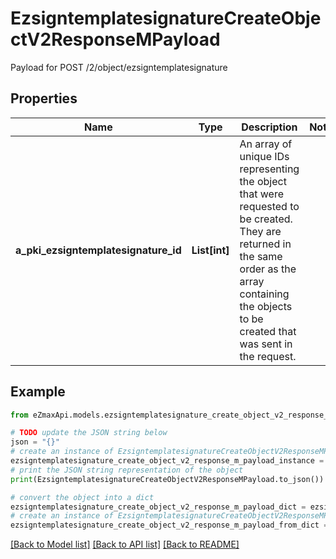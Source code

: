 # EzsigntemplatesignatureCreateObjectV2ResponseMPayload

Payload for POST /2/object/ezsigntemplatesignature

## Properties

Name | Type | Description | Notes
------------ | ------------- | ------------- | -------------
**a_pki_ezsigntemplatesignature_id** | **List[int]** | An array of unique IDs representing the object that were requested to be created.  They are returned in the same order as the array containing the objects to be created that was sent in the request. | 

## Example

```python
from eZmaxApi.models.ezsigntemplatesignature_create_object_v2_response_m_payload import EzsigntemplatesignatureCreateObjectV2ResponseMPayload

# TODO update the JSON string below
json = "{}"
# create an instance of EzsigntemplatesignatureCreateObjectV2ResponseMPayload from a JSON string
ezsigntemplatesignature_create_object_v2_response_m_payload_instance = EzsigntemplatesignatureCreateObjectV2ResponseMPayload.from_json(json)
# print the JSON string representation of the object
print(EzsigntemplatesignatureCreateObjectV2ResponseMPayload.to_json())

# convert the object into a dict
ezsigntemplatesignature_create_object_v2_response_m_payload_dict = ezsigntemplatesignature_create_object_v2_response_m_payload_instance.to_dict()
# create an instance of EzsigntemplatesignatureCreateObjectV2ResponseMPayload from a dict
ezsigntemplatesignature_create_object_v2_response_m_payload_from_dict = EzsigntemplatesignatureCreateObjectV2ResponseMPayload.from_dict(ezsigntemplatesignature_create_object_v2_response_m_payload_dict)
```
[[Back to Model list]](../README.md#documentation-for-models) [[Back to API list]](../README.md#documentation-for-api-endpoints) [[Back to README]](../README.md)


